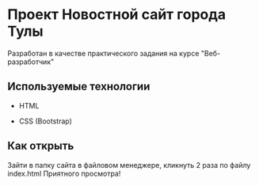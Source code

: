 # Проект Новостной сайт города Тулы

Разработан в качестве практического задания на курсе "Веб-разработчик"

## Используемые технологии

* HTML

* CSS (Bootstrap)

## Как открыть

Зайти в папку сайта в файловом менеджере, кликнуть 2 раза по файлу index.html
Приятного просмотра!

